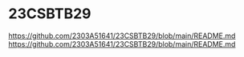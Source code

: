 # 23CSBTB29
https://github.com/2303A51641/23CSBTB29/blob/main/README.md
https://github.com/2303A51641/23CSBTB29/blob/main/README.md
